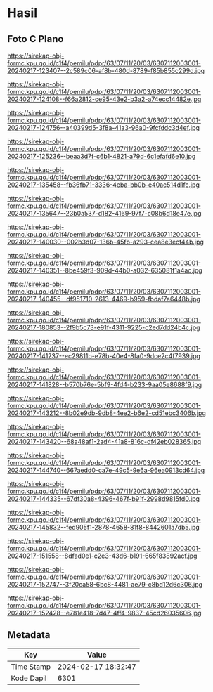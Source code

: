 # Hasil

## Foto C Plano

https://sirekap-obj-formc.kpu.go.id/c1f4/pemilu/pdpr/63/07/11/20/03/6307112003001-20240217-123407--2c589c06-af8b-480d-8789-f85b855c299d.jpg

https://sirekap-obj-formc.kpu.go.id/c1f4/pemilu/pdpr/63/07/11/20/03/6307112003001-20240217-124108--f66a2812-ce95-43e2-b3a2-a74ecc14482e.jpg

https://sirekap-obj-formc.kpu.go.id/c1f4/pemilu/pdpr/63/07/11/20/03/6307112003001-20240217-124756--a40399d5-3f8a-41a3-96a0-9fcfddc3d4ef.jpg

https://sirekap-obj-formc.kpu.go.id/c1f4/pemilu/pdpr/63/07/11/20/03/6307112003001-20240217-125236--beaa3d7f-c6b1-4821-a79d-6c1efafd6e10.jpg

https://sirekap-obj-formc.kpu.go.id/c1f4/pemilu/pdpr/63/07/11/20/03/6307112003001-20240217-135458--fb36fb71-3336-4eba-bb0b-e40ac514d1fc.jpg

https://sirekap-obj-formc.kpu.go.id/c1f4/pemilu/pdpr/63/07/11/20/03/6307112003001-20240217-135647--23b0a537-d182-4169-97f7-c08b6d18e47e.jpg

https://sirekap-obj-formc.kpu.go.id/c1f4/pemilu/pdpr/63/07/11/20/03/6307112003001-20240217-140030--002b3d07-136b-45fb-a293-cea8e3ecf44b.jpg

https://sirekap-obj-formc.kpu.go.id/c1f4/pemilu/pdpr/63/07/11/20/03/6307112003001-20240217-140351--8be459f3-909d-44b0-a032-635081f1a4ac.jpg

https://sirekap-obj-formc.kpu.go.id/c1f4/pemilu/pdpr/63/07/11/20/03/6307112003001-20240217-140455--df951710-2613-4469-b959-fbdaf7a6448b.jpg

https://sirekap-obj-formc.kpu.go.id/c1f4/pemilu/pdpr/63/07/11/20/03/6307112003001-20240217-180853--2f9b5c73-e91f-4311-9225-c2ed7dd24b4c.jpg

https://sirekap-obj-formc.kpu.go.id/c1f4/pemilu/pdpr/63/07/11/20/03/6307112003001-20240217-141237--ec29811b-e78b-40e4-8fa0-9dce2c4f7939.jpg

https://sirekap-obj-formc.kpu.go.id/c1f4/pemilu/pdpr/63/07/11/20/03/6307112003001-20240217-141828--b570b76e-5bf9-4fd4-b233-9aa05e8688f9.jpg

https://sirekap-obj-formc.kpu.go.id/c1f4/pemilu/pdpr/63/07/11/20/03/6307112003001-20240217-143212--8b02e9db-9db8-4ee2-b6e2-cd51ebc3406b.jpg

https://sirekap-obj-formc.kpu.go.id/c1f4/pemilu/pdpr/63/07/11/20/03/6307112003001-20240217-143420--68a48af1-2ad4-41a8-816c-df42eb028365.jpg

https://sirekap-obj-formc.kpu.go.id/c1f4/pemilu/pdpr/63/07/11/20/03/6307112003001-20240217-144740--667aedd0-ca7e-49c5-9e6a-96ea0913cd64.jpg

https://sirekap-obj-formc.kpu.go.id/c1f4/pemilu/pdpr/63/07/11/20/03/6307112003001-20240217-144335--67df30a8-4396-467f-b91f-2998d9815fd0.jpg

https://sirekap-obj-formc.kpu.go.id/c1f4/pemilu/pdpr/63/07/11/20/03/6307112003001-20240217-145832--fed905f1-2878-4658-81f8-8442601a7db5.jpg

https://sirekap-obj-formc.kpu.go.id/c1f4/pemilu/pdpr/63/07/11/20/03/6307112003001-20240217-151558--8dfad0e1-c2e3-43d6-b191-665f83892acf.jpg

https://sirekap-obj-formc.kpu.go.id/c1f4/pemilu/pdpr/63/07/11/20/03/6307112003001-20240217-152747--3f20ca58-6bc8-4481-ae79-c8bd12d6c306.jpg

https://sirekap-obj-formc.kpu.go.id/c1f4/pemilu/pdpr/63/07/11/20/03/6307112003001-20240217-152428--e781e418-7d47-4ff4-9837-45cd26035606.jpg


## Metadata

| Key        | Value               |
| ---------- | ------------------- |
| Time Stamp | 2024-02-17 18:32:47 |
| Kode Dapil | 6301                |



